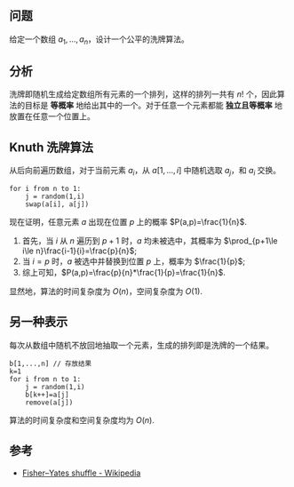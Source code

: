 ## 问题

给定一个数组 $a_1,...,a_n$，设计一个公平的洗牌算法。

## 分析

洗牌即随机生成给定数组所有元素的一个排列，这样的排列一共有 $n!$ 个，因此算法的目标是 **等概率** 地给出其中的一个。对于任意一个元素都能 **独立且等概率** 地放置在任意一个位置上。

## Knuth 洗牌算法

从后向前遍历数组，对于当前元素 $a_i$，从 $a[1,...,i]$ 中随机选取 $a_j$，和 $a_i$ 交换。

```
for i from n to 1:
	j = random(1,i)
	swap(a[i], a[j])
```

现在证明，任意元素 $a$ 出现在位置 $p$ 上的概率 $P(a,p)=\frac{1}{n}$.

1. 首先，当 $i$ 从 $n$ 遍历到 $p+1$ 时，$a$ 均未被选中，其概率为 $\prod_{p+1\le i\le n}\frac{i-1}{i}=\frac{p}{n}$;
2. 当 $i=p$ 时，$a$ 被选中并替换到位置 $p$ 上，概率为 $\frac{1}{p}$;
3. 综上可知，$P(a,p)=\frac{p}{n}*\frac{1}{p}=\frac{1}{n}$.

显然地，算法的时间复杂度为 $O(n)$，空间复杂度为 $O(1)$.

## 另一种表示

每次从数组中随机不放回地抽取一个元素，生成的排列即是洗牌的一个结果。

```
b[1,...,n] // 存放结果
k=1
for i from n to 1:
	j = random(1,i)
	b[k++]=a[j]
	remove(a[j])
```

算法的时间复杂度和空间复杂度均为 $O(n)$.

## 参考

-   [Fisher–Yates shuffle - Wikipedia](https://en.wikipedia.org/wiki/Fisher–Yates_shuffle)
